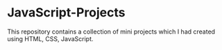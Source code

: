 # JavaScript-Projects
This repository contains a collection of mini projects which I had created using HTML, CSS, JavaScript.
